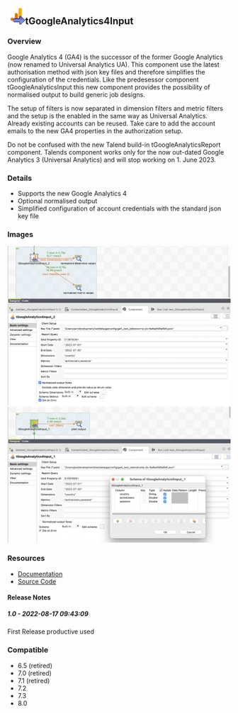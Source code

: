 ## <img src='./logo.jpg' width='40' height='40'>tGoogleAnalytics4Input

### Overview
Google Analytics 4 (GA4) is the successor of the former Google Analytics (now renamed to Universal Analytics UA).
This component use the latest authorisation method with json key files and therefore simplifies the configuration of the credentials.
Like the predesessor component tGoogleAnalyticsInput this new component provides the possibility of normalised output to build generic job designs.

The setup of filters is now separated in dimension filters and metric filters and the setup is the enabled in the same way as Universal Analytics.
Already existing accounts can be reused. Take care to add the account emails to the new GA4 properties in the authorization setup.

Do not be confused with the new Talend build-in tGoogleAnalyticsReport component. Talends component works only for the now out-dated Google Analytics 3 (Universal Analytics) and will stop working on 1. June 2023.
### Details
* Supports the new Google Analytics 4
* Optional normalised output
* Simplified configuration of account credentials with the standard json key file 
### Images
<a href='./screenshots/v_1.0__2.jpg'><img src='./screenshots/v_1.0__2.jpg' ></a>
<a href='./screenshots/v_1.0__1.jpg'><img src='./screenshots/v_1.0__1.jpg' ></a>


### Resources
 * <a href=https://github.com/jlolling/talendcomp_tGoogleAnalytics4Input/blob/master/doc/tGoogleAnalytics4Input.pdf>Documentation</a>
 * <a href=https://github.com/jlolling/talendcomp_tGoogleAnalytics4Input/>Source Code</a>

#### Release Notes

##### 1.0 - 2022-08-17 09:43:09
First Release productive used
### Compatible
 - 6.5 (retired)
 -  7.0 (retired)
 -  7.1 (retired)
 - 7.2
 - 7.3
 - 8.0
